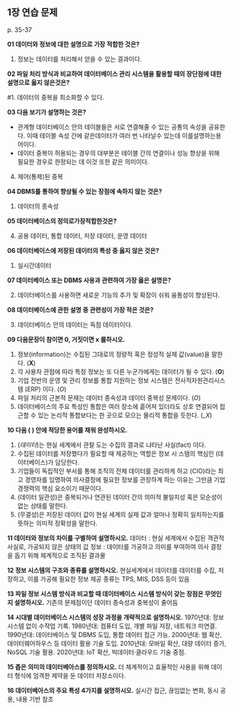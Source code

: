 ## 1장 연습 문제

p. 35-37

**01 데이터와 정보에 대한 설명으로 가장 적합한 것은?**

1. 정보는 데이터를 처리해서 얻을 수 있는 결과이다.
   

**02 파일 처리 방식과 비교하여 데이터베이스 관리 시스템을 활용할 때의 장단점에 대한 설명으로 옳지 않은것은?**

#1. 데이터의 중복을 최소화할 수 있다.


**03 다음 보기가 설명하는 것은?**

- 관계형 데이터베이스 안의 테이블들은 서로 연결해줄 수 있는 공통의 속성을 공유한다. 이때 테이블 속성 간에 같은데이터가 여러 번 나타날수 있는데 이를설명하는용어이다.
- 데이터 중복이 허용되는 경우의 대부분은 테이블 간의 연결이나 성능 향상을 위해 필요한 경우로 한정되는 데 이것 또한 같은 의미이다.


4. 제어(통제)된 중복

**04 DBMS를 통하여 향상될 수 있는 장점에 속하지 않는 것은?**

1. 데이터의 종속성


**05 데이터베이스의 정의로가장적합한것은?**

4. 공용 데이터, 통합 데이터, 저장 데이터, 운영 데이터

**06 데이터베이스에 저장된 데이터의 특성 중 옳지 않은 것은?**

1. 실시간데이터



**07 데이터베이스 또는 DBMS 사용과 관련하여 가장 옳은 설명은?**

2. 데이터베이스를 사용하면 새로운 기능의 추가 및 확장이 쉬워 융통성이 향상된다.


**08 데이터베이스에 관한 설명 중 관련성이 가장 적은 것은?**

3. 데이터베이스 안의 데이터는 독점 데이터이다.


**09 다음문장이 참이면 0, 거짓이면 x 를하시오.**

1. 정보(information)는 수집된 그대로의 정량적 혹은 정성적 실제 값(value)을 말한다. (__X__)
2. 각 사용자 관점에 따라 특정 정보는 또 다른 누군가에게는 데이터가 될 수 있다. (__O__)
3. 기업 전반의 운영 및 관리 정보를 통합 지원하는 정보 시스템은 전사적자원관리시스템 (ERP) 이다. (_O_)
4. 파일 처리의 근본적 문제는 데이터 종속성과 데이터 중복성 문제이다. (_O_)
5. 데이터베이스의 주요 특성인 통합은 여러 장소에 흩어져 있더라도 상호 연결되어 접근할 수 있는 논리적 통합보다는 한 곳으로 모으는 물리적 통합을 듯한다. (__X_)

**10 다음 ( ) 안에 적당한 용어를 채워 완성하시오.**

1. (_데이터_)는 현실 세계에서 관찰 도는 수집의 결과로 냐타난 사실(fact) 이다.
2. 수집된 데이터를 저장했다가 필요할 때 제공하는 역할은 정보 시 스템의 핵심인 (데이터베이스)가 담당한다.
3. 기업들이 독립적인 부서를 통해 조직의 전체 데이터를 관리하게 하고 (CIO)라는 최고 경영자를 임명하여 의사결정에 필요한 정보를 관장하계 하는 이유는 그만큼 기업 경쟁력의 핵심 요소이기 때문이다.
4. (데이터 일관성)은 중복되거나 연관된 데이터 간의 의미적 불일치성 혹은 모순성이 없는 상태를 말한다.
5. (무결성)은 저장된 데이터 값이 현실 세계의 실제 값과 얼마나 정확히 일치하는지를 뜻하는 의미적 정확성을 말한다.

**11 데이터와 정보의 차이를 구별하여 설명하시오.**
데이터 : 현실 세계에서 수집된 객관적 사실로, 가공되지 않은 상태의 값
정보   : 데이터를 가공하고 의미를 부여하여 의사 결정을 돕기 위해 체계적으로 조직된 결과물

**12 정보 시스템의 구조와 종류를 설명하시오.**
현실세계에서 데이터를 데이터를 수집, 저장하고, 이를 가공해 필요한 정보 제공
종류는 TPS, MIS, DSS 등이 있음

**13 파일 정보 시스템 방식과 비교할 때 데이터베이스 시스템 방식이 갖는 장점은 무엇인지 설명하시오.**
기존의 문제점이던 데이터 종속성과 중복성이 줄어듬

**14 시대별 데이터베이스 시스템의 성장 과정을 개략적으로 설명하시오.**
1970년대: 정보 시스템 없이 수작업 기록.
1980년대: 컴퓨터 도입, 개별 파일 저장, 네트워크 미연결.
1990년대: 데이터베이스 및 DBMS 도입, 통합 데이터 접근 가능.
2000년대: 웹 확산, 데이터웨어하우스 등 데이터 활용 기술 도입.
2010년대: 모바일 확산, 대량 데이터 증가, NoSQL 기술 활용.
2020년대: IoT 확산, 빅데이터·클라우드 기술 중점.

**15 좁은 의미의 데이터베아스를 정의하시오.**
더 체계적이고 효율적인 사용을 위해 데이터 형식에 엄격한 제약을 둔 데이터 저장소이다. 

**16 데이터베아스의 주요 특성 4가지를 설명하시오.**
실시간 접근, 끊임없는 변화, 동시 공용, 내용 기반 참조
